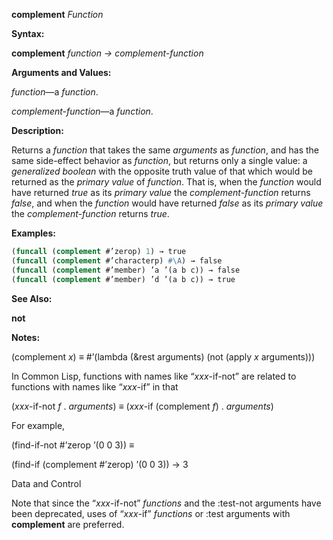 **complement** *Function* 



**Syntax:** 



**complement** *function → complement-function* 



**Arguments and Values:** 



*function*—a *function*. 



*complement-function*—a *function*. 



**Description:** 



Returns a *function* that takes the same *arguments* as *function*, and has the same side-effect behavior as *function*, but returns only a single value: a *generalized boolean* with the opposite truth value of that which would be returned as the *primary value* of *function*. That is, when the *function* would have returned *true* as its *primary value* the *complement-function* returns *false*, and when the *function* would have returned *false* as its *primary value* the *complement-function* returns *true*. 



**Examples:**
```lisp
(funcall (complement #’zerop) 1) → true 
(funcall (complement #’characterp) #\A) → false 
(funcall (complement #’member) ’a ’(a b c)) → false 
(funcall (complement #’member) ’d ’(a b c)) → true 
```
**See Also:** 



**not** 



**Notes:** 



(complement *x*) *≡* #’(lambda (&amp;rest arguments) (not (apply *x* arguments))) 



In Common Lisp, functions with names like “*xxx*-if-not” are related to functions with names like “*xxx*-if” in that 



(*xxx*-if-not *f* . *arguments*) *≡* (*xxx*-if (complement *f*) . *arguments*) 



For example, 



(find-if-not #’zerop ’(0 0 3)) *≡* 



(find-if (complement #’zerop) ’(0 0 3)) → 3 



Data and Control 











Note that since the “*xxx*-if-not” *functions* and the :test-not arguments have been deprecated, uses of “*xxx*-if” *functions* or :test arguments with **complement** are preferred. 



